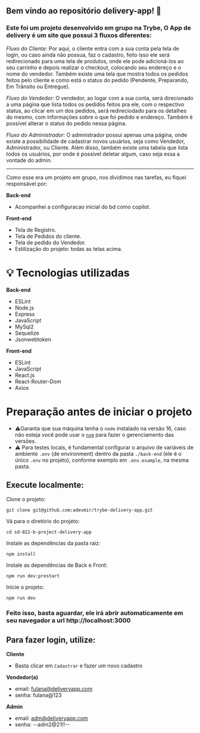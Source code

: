 ## Bem vindo ao repositório delivery-app! 🍻

### Este foi um projeto desenvolvido em grupo na Trybe, O App de delivery é um site que possui 3 fluxos diferentes:

*Fluxo do Cliente:* Por aqui, o cliente entra com a sua conta pela tela de login, ou caso ainda não possua, faz o cadastro, feito isso ele será redirecionado para uma tela de  produtos, onde ele pode adicioná-los ao seu carrinho e depois realizar o checkout, colocando seu endereço e o nome do vendedor. Também existe uma tela que mostra todos os pedidos feitos pelo cliente e como está o status do pedido (Pendente, Preparando, Em Trânsito ou Entregue).

*Fluxo do Vendedor:* O vendedor, ao logar com a sua conta, será direcionado a uma página que lista todos os pedidos feitos pra ele, com o respectivo status, ao clicar em um dos pedidos, será redireciodado para os detalhes do mesmo, com informações sobre o que foi pedido e endereço. Também é possível alterar o status do pedido nessa página.

*Fluxo do Administrador:* O admnistrador possui apenas uma página, onde existe a possibilidade de cadastrar novos usuários, seja como Vendedor, Administrador, ou Cliente. Além disso, também existe uma tabela que lista todos os usuários, por onde é possível deletar algum, caso seja essa a vontade do admin.

<hr/>

Como esse era um projeto em grupo, nos dividimos nas tarefas, eu fiquei responsável por:

**Back-end**
* Acompanhei a configuracao inicial do bd como copilot.

**Front-end**
* Tela de Registro.
* Tela de Pedidos do cliente.
* Tela de pedido do Vendedor.
* Estilização do projeto: todas as telas acima.

# 💡 Tecnologias utilizadas

**Back-end**
* ESLint
* Node.js
* Express
* JavaScript
* MySql2
* Sequelize
* Jsonwebtoken

**Front-end**
* ESLint
* JavaScript
* React.js
* React-Router-Dom
* Axios

# Preparação antes de iniciar o projeto
* ⚠️Garanta que sua máquina tenha o `node` instalado na versão 16, caso não esteja você pode usar o [`nvm`](https://github.com/nvm-sh/nvm#installing-and-updating) para fazer o gerenciamento das versões.
* ⚠️ Para testes locais, é fundamental configurar o arquivo de variáveis de ambiente `.env` (de environment) dentro da pasta `./back-end` (ele é o único `.env` no projeto), conforme exemplo em `.env.example`, na mesma pasta.

## Execute localmente:
Clone o projeto:

```
git clone git@github.com:adevmir/trybe-delivery-app.git
```
Vá para o diretório do projeto:

```
cd sd-022-b-project-delivery-app
```
Instale as dependências da pasta raiz:

```
npm install
```
Instale as dependências de Back e Front:

```
npm run dev:prestart
```

Inicie o projeto:

```
npm run dev
```

### Feito isso, basta aguardar, ele irá abrir automaticamente em seu navegador a url http://localhost:3000

## Para fazer login, utilize:

**Cliente**
* Basta clicar em `Cadastrar` e fazer um novo cadastro

**Vendedor(a)**
* email: fulana@deliveryapp.com
* senha: fulana@123

**Admin**
* email: adm@deliveryapp.com
* senha: --adm2@21!!--
